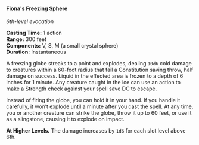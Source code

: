 #### Fiona's Freezing Sphere
<!-- previously "Freezing Sphere" -->
<!-- markdownlint-disable link-image-reference-definitions -->
[_metadata_:spell_name]:- "Fiona's Freezing Sphere"
[_metadata_:spell_original_name]:- "Freezing Sphere"
[_metadata_:spell_level]:- "6"
[_metadata_:spell_school]:- "evocation"
[_metadata_:ritual]:- "false"
[_metadata_:casting_time_amount]:- "1"
[_metadata_:casting_time_unit]:- "action"
[_metadata_:range]:- "300 feet"
[_metadata_:target]:- "A point"
[_metadata_:components_verbal]:- "true"
[_metadata_:components_somatic]:- "true"
[_metadata_:components_material]:- "true"
[_metadata_:components_material_description]:- "a small crystal sphere"
[_metadata_:duration]:- "Instantaneous"
[_metadata_:concentration]:- "false"
[_metadata_:saving_throw]:- "Constitution"
[_metadata_:saving_throw_success]:- "halves_damage"
[_metadata_:damage_formula]:- "10d6"
[_metadata_:damage_type]:- "cold"
[_metadata_:compared_to_wotc_srd_5.1]:- "mechanics_different_wording_different"
[_metadata_:compared_to_a5e_srd]:- "mechanics_same_wording_different"
<!-- markdownlint-disable-next-line no-emphasis-as-heading -->
_6th-level evocation_

**Casting Time:** 1 action \
**Range:** 300 feet \
**Components:** V, S, M (a small crystal sphere) \
**Duration:** Instantaneous

A freezing globe streaks to a point and explodes, dealing `10d6` cold damage to creatures within a 60-foot radius that fail a Constitution saving throw, half damage on success.
Liquid in the effected area is frozen to a depth of 6 inches for 1 minute.
Any creature caught in the ice can use an action to make a Strength check against your spell save DC to escape.

Instead of firing the globe, you can hold it in your hand.
If you handle it carefully, it won’t explode until a minute after you cast the spell.
At any time, you or another creature can strike the globe, throw it up to 60 feet, or use it as a slingstone, causing it to explode on impact.

**At Higher Levels.**
The damage increases by `1d6` for each slot level above 6th.
